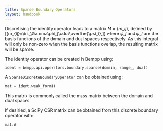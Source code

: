 ```yaml
---
title: Sparse Boundary Operators
layout: handbook
---
```

Discretising the identity operator leads to a matrix $M=(m\_{ij})$, defined by
[[m\_{ij}=\int\_\Gamma\phi\_j\cdot\overline{\psi\_i},]]
where $\phi\_j$ and $\psi\_i$ are the basis functions of the domain and dual spaces respectively.
As this integral will only be non-zero when the basis functions overlap, the resulting
matrix will be sparse.

The identity operator can be created in Bempp using:
```python
ident = bempp.api.operators.boundary.sparse(domain, range_, dual)
```

A `SparseDiscreteBoundaryOperator` can be obtained using:
```python
mat = ident.weak_form()
```
This matrix is commonly called the mass matrix between the domain and dual spaces.

If desiried, a SciPy CSR matrix can be obtained from this discrete boundary operator with:
```python
mat.A
```
